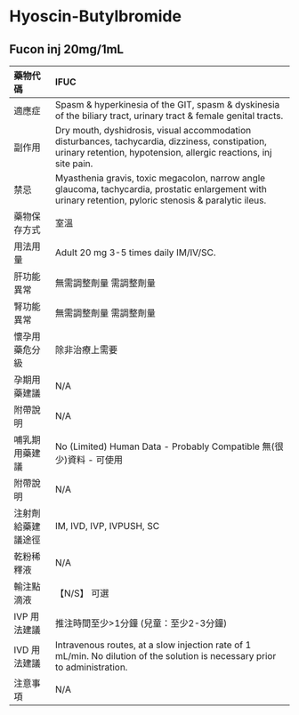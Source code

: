 # Hyoscin-Butylbromide

## Fucon inj 20mg/1mL

| 藥物代碼 | IFUC |
| :--- | :--- |
| 適應症 | Spasm & hyperkinesia of the GIT, spasm & dyskinesia of the biliary tract, urinary tract & female genital tracts. |
| 副作用 | Dry mouth, dyshidrosis, visual accommodation disturbances, tachycardia, dizziness, constipation, urinary retention, hypotension, allergic reactions, inj site pain. |
| 禁忌 | Myasthenia gravis, toxic megacolon, narrow angle glaucoma, tachycardia, prostatic enlargement with urinary retention, pyloric stenosis & paralytic ileus. |
| 藥物保存方式 | 室溫 |
| 用法用量 | Adult 20 mg 3-5 times daily IM/IV/SC. |
| 肝功能異常 | 無需調整劑量  需調整劑量 |
| 腎功能異常 | 無需調整劑量  需調整劑量 |
| 懷孕用藥危分級 | 除非治療上需要 |
| 孕期用藥建議 | N/A |
| 附帶說明 | N/A |
| 哺乳期用藥建議 | No \(Limited\) Human Data - Probably Compatible 無\(很少\)資料 - 可使用 |
| 附帶說明 | N/A |
| 注射劑給藥建議途徑 | IM, IVD, IVP, IVPUSH, SC |
| 乾粉稀釋液 | N/A |
| 輸注點滴液 | 【N/S】 可選 |
| IVP 用法建議 | 推注時間至少&gt;1分鐘 \(兒童：至少2-3分鐘\) |
| IVD 用法建議 | Intravenous routes, at a slow injection rate of 1 mL/min. No dilution of the solution is necessary prior to administration. |
| 注意事項 | N/A |

